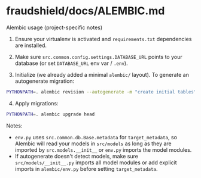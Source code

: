 # fraudshield/docs/ALEMBIC.md

Alembic usage (project-specific notes)

1) Ensure your virtualenv is activated and `requirements.txt` dependencies are installed.

2) Make sure `src.common.config.settings.DATABASE_URL` points to your database (or set `DATABASE_URL` env var / `.env`).

3) Initialize (we already added a minimal `alembic/` layout). To generate an autogenerate migration:

```bash
PYTHONPATH=. alembic revision --autogenerate -m "create initial tables"
```

4) Apply migrations:

```bash
PYTHONPATH=. alembic upgrade head
```

Notes:
- `env.py` uses `src.common.db.Base.metadata` for `target_metadata`, so Alembic will read your models in `src/models` as long as they are imported by `src.models.__init__` or `env.py` imports the model modules.
- If autogenerate doesn't detect models, make sure `src/models/__init__.py` imports all model modules or add explicit imports in `alembic/env.py` before setting `target_metadata`.
